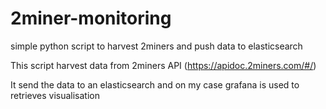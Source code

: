 # 2miner-monitoring
simple python script to harvest 2miners and push data to elasticsearch

This script harvest data from 2miners API (https://apidoc.2miners.com/#/)

It send the data to an elasticsearch and on my case grafana is used to retrieves visualisation

